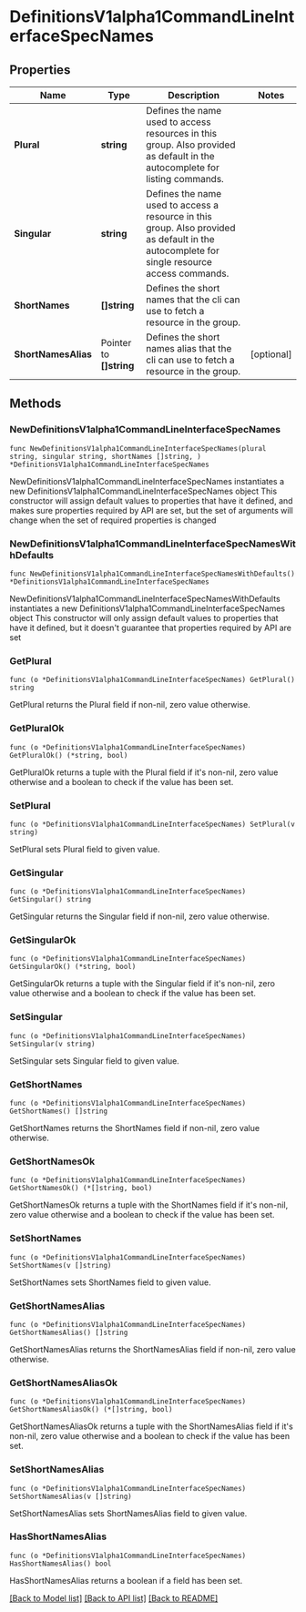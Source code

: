 # DefinitionsV1alpha1CommandLineInterfaceSpecNames

## Properties

Name | Type | Description | Notes
------------ | ------------- | ------------- | -------------
**Plural** | **string** | Defines the name used to access resources in this group. Also provided as default in the autocomplete for listing commands. | 
**Singular** | **string** | Defines the name used to access a resource in this group. Also provided as default in the autocomplete for single resource access commands. | 
**ShortNames** | **[]string** | Defines the short names that the cli can use to fetch a resource in the group. | 
**ShortNamesAlias** | Pointer to **[]string** | Defines the short names alias that the cli can use to fetch a resource in the group. | [optional] 

## Methods

### NewDefinitionsV1alpha1CommandLineInterfaceSpecNames

`func NewDefinitionsV1alpha1CommandLineInterfaceSpecNames(plural string, singular string, shortNames []string, ) *DefinitionsV1alpha1CommandLineInterfaceSpecNames`

NewDefinitionsV1alpha1CommandLineInterfaceSpecNames instantiates a new DefinitionsV1alpha1CommandLineInterfaceSpecNames object
This constructor will assign default values to properties that have it defined,
and makes sure properties required by API are set, but the set of arguments
will change when the set of required properties is changed

### NewDefinitionsV1alpha1CommandLineInterfaceSpecNamesWithDefaults

`func NewDefinitionsV1alpha1CommandLineInterfaceSpecNamesWithDefaults() *DefinitionsV1alpha1CommandLineInterfaceSpecNames`

NewDefinitionsV1alpha1CommandLineInterfaceSpecNamesWithDefaults instantiates a new DefinitionsV1alpha1CommandLineInterfaceSpecNames object
This constructor will only assign default values to properties that have it defined,
but it doesn't guarantee that properties required by API are set

### GetPlural

`func (o *DefinitionsV1alpha1CommandLineInterfaceSpecNames) GetPlural() string`

GetPlural returns the Plural field if non-nil, zero value otherwise.

### GetPluralOk

`func (o *DefinitionsV1alpha1CommandLineInterfaceSpecNames) GetPluralOk() (*string, bool)`

GetPluralOk returns a tuple with the Plural field if it's non-nil, zero value otherwise
and a boolean to check if the value has been set.

### SetPlural

`func (o *DefinitionsV1alpha1CommandLineInterfaceSpecNames) SetPlural(v string)`

SetPlural sets Plural field to given value.


### GetSingular

`func (o *DefinitionsV1alpha1CommandLineInterfaceSpecNames) GetSingular() string`

GetSingular returns the Singular field if non-nil, zero value otherwise.

### GetSingularOk

`func (o *DefinitionsV1alpha1CommandLineInterfaceSpecNames) GetSingularOk() (*string, bool)`

GetSingularOk returns a tuple with the Singular field if it's non-nil, zero value otherwise
and a boolean to check if the value has been set.

### SetSingular

`func (o *DefinitionsV1alpha1CommandLineInterfaceSpecNames) SetSingular(v string)`

SetSingular sets Singular field to given value.


### GetShortNames

`func (o *DefinitionsV1alpha1CommandLineInterfaceSpecNames) GetShortNames() []string`

GetShortNames returns the ShortNames field if non-nil, zero value otherwise.

### GetShortNamesOk

`func (o *DefinitionsV1alpha1CommandLineInterfaceSpecNames) GetShortNamesOk() (*[]string, bool)`

GetShortNamesOk returns a tuple with the ShortNames field if it's non-nil, zero value otherwise
and a boolean to check if the value has been set.

### SetShortNames

`func (o *DefinitionsV1alpha1CommandLineInterfaceSpecNames) SetShortNames(v []string)`

SetShortNames sets ShortNames field to given value.


### GetShortNamesAlias

`func (o *DefinitionsV1alpha1CommandLineInterfaceSpecNames) GetShortNamesAlias() []string`

GetShortNamesAlias returns the ShortNamesAlias field if non-nil, zero value otherwise.

### GetShortNamesAliasOk

`func (o *DefinitionsV1alpha1CommandLineInterfaceSpecNames) GetShortNamesAliasOk() (*[]string, bool)`

GetShortNamesAliasOk returns a tuple with the ShortNamesAlias field if it's non-nil, zero value otherwise
and a boolean to check if the value has been set.

### SetShortNamesAlias

`func (o *DefinitionsV1alpha1CommandLineInterfaceSpecNames) SetShortNamesAlias(v []string)`

SetShortNamesAlias sets ShortNamesAlias field to given value.

### HasShortNamesAlias

`func (o *DefinitionsV1alpha1CommandLineInterfaceSpecNames) HasShortNamesAlias() bool`

HasShortNamesAlias returns a boolean if a field has been set.


[[Back to Model list]](../README.md#documentation-for-models) [[Back to API list]](../README.md#documentation-for-api-endpoints) [[Back to README]](../README.md)


